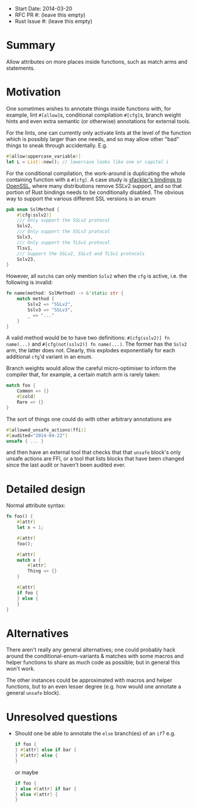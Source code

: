 - Start Date: 2014-03-20
- RFC PR #: (leave this empty)
- Rust Issue #: (leave this empty)

# Summary

Allow attributes on more places inside functions, such as match arms
and statements.

# Motivation

One sometimes wishes to annotate things inside functions with, for
example, lint `#[allow]`s, conditional compilation `#[cfg]`s, branch
weight hints and even extra semantic (or otherwise) annotations for
external tools.

For the lints, one can currently only activate lints at the level of
the function which is possibly larger than one needs, and so may allow
other "bad" things to sneak through accidentally. E.g.

```rust
#[allow(uppercase_variable)]
let L = List::new(); // lowercase looks like one or capital i
```

For the conditional compilation, the work-around is duplicating the
whole containing function with a `#[cfg]`. A case study is
[sfackler's bindings to OpenSSL](https://github.com/sfackler/rust-openssl),
where many distributions remove SSLv2 support, and so that portion of
Rust bindings needs to be conditionally disabled. The obvious way to
support the various different SSL versions is an enum

```rust
pub enum SslMethod {
    #[cfg(sslv2)]
    /// Only support the SSLv2 protocol
    Sslv2,
    /// Only support the SSLv3 protocol
    Sslv3,
    /// Only support the TLSv1 protocol
    Tlsv1,
    /// Support the SSLv2, SSLv3 and TLSv1 protocols
    Sslv23,
}
```

However, all `match`s can only mention `Sslv2` when the `cfg` is
active, i.e. the following is invalid:

```rust
fn name(method: SslMethod) -> &'static str {
    match method {
        Sslv2 => "SSLv2",
        Sslv3 => "SSLv3",
        _ => "..."
    }
}
```

A valid method would be to have two definitions: `#[cfg(sslv2)] fn
name(...)` and `#[cfg(not(sslv2)] fn name(...)`. The former has the
`Sslv2` arm, the latter does not. Clearly, this explodes exponentially
for each additional `cfg`'d variant in an enum.

Branch weights would allow the careful micro-optimiser to inform the
compiler that, for example, a certain match arm is rarely taken:

```rust
match foo {
    Common => {}
    #[cold]
    Rare => {}
}
```

The sort of things one could do with other arbitrary annotations are

```rust
#[allowed_unsafe_actions(ffi)]
#[audited="2014-04-22"]
unsafe { ... }
```

and then have an external tool that checks that that `unsafe` block's
only unsafe actions are FFI, or a tool that lists blocks that have
been changed since the last audit or haven't been audited ever.


# Detailed design

Normal attribute syntax:

```rust
fn foo() {
    #[attr]
    let x = 1;

    #[attr]
    foo();

    #[attr]
    match x {
        #[attr]
        Thing => {}
    }

    #[attr]
    if foo {
    } else {
    }
}
```

# Alternatives

There aren't really any general alternatives; one could probably hack
around the conditional-enum-variants & matches with some macros and
helper functions to share as much code as possible; but in general
this won't work.

The other instances could be approximated with macros and helper
functions, but to an even lesser degree (e.g. how would one annotate a
general `unsafe` block).

# Unresolved questions

- Should one be able to annotate the `else` branch(es) of an `if`? e.g.

  ```rust
  if foo {
  } #[attr] else if bar {
  } #[attr] else {
  }
  ```

  or maybe

  ```rust
  if foo {
  } else #[attr] if bar {
  } else #[attr] {
  }
  ```
